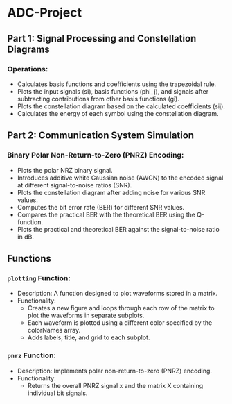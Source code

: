 # ADC-Project

## Part 1: Signal Processing and Constellation Diagrams

### Operations:
- Calculates basis functions and coefficients using the trapezoidal rule.
- Plots the input signals (si), basis functions (phi_j), and signals after subtracting contributions from other basis functions (gi).
- Plots the constellation diagram based on the calculated coefficients (sij).
- Calculates the energy of each symbol using the constellation diagram.

## Part 2: Communication System Simulation

### Binary Polar Non-Return-to-Zero (PNRZ) Encoding:
- Plots the polar NRZ binary signal.
- Introduces additive white Gaussian noise (AWGN) to the encoded signal at different signal-to-noise ratios (SNR).
- Plots the constellation diagram after adding noise for various SNR values.
- Computes the bit error rate (BER) for different SNR values.
- Compares the practical BER with the theoretical BER using the Q-function.
- Plots the practical and theoretical BER against the signal-to-noise ratio in dB.

## Functions

### `plotting` Function:
- Description: A function designed to plot waveforms stored in a matrix.
- Functionality:
  - Creates a new figure and loops through each row of the matrix to plot the waveforms in separate subplots.
  - Each waveform is plotted using a different color specified by the colorNames array.
  - Adds labels, title, and grid to each subplot.

### `pnrz` Function:
- Description: Implements polar non-return-to-zero (PNRZ) encoding.
- Functionality:
  - Returns the overall PNRZ signal x and the matrix X containing individual bit signals.
